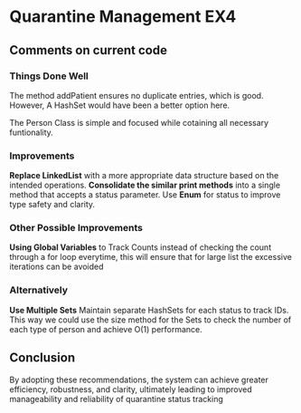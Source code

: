 # Quarantine Management EX4

## Comments on current code

### Things Done Well
The method addPatient ensures no duplicate entries, which is good. However, A HashSet would have been a better option here.

The Person Class is simple and focused while cotaining all necessary funtionality.

### Improvements
**Replace LinkedList** with a more appropriate data structure based on the intended operations.
**Consolidate the similar print methods** into a single method that accepts a status parameter.
Use **Enum** for status to improve type safety and clarity.

### Other Possible Improvements
**Using Global Variables** to Track Counts instead of checking the count through a for loop everytime, this will ensure that for large list the excessive iterations can be avoided

### Alternatively
**Use Multiple Sets** Maintain separate HashSets for each status to track IDs. This way we could use the size method for the Sets to check the number of each type of person and achieve O(1) performance.


## Conclusion
By adopting these recommendations, the system can achieve greater efficiency, robustness, and clarity, ultimately leading to improved manageability and reliability of quarantine status tracking